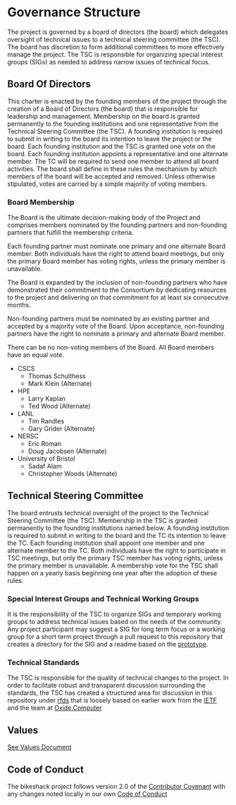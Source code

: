 # Governance Structure
The project is governed by a board of directors (the board) which delegates oversight of technical issues to a technical steering committee (the TSC).  The board has discretion to form additional committees to more effectively manage the project.  The TSC is responsible for organizing special interest groups (SIGs) as needed to address narrow issues of technical focus.

## Board Of Directors
This charter is enacted by the founding members of the project through the creation of a Board of Directors (the board) that is responsible for leadership and management.  Membership on the board is granted permanently to the founding institutions and one representative from the Technical Steering Committee (the TSC). A founding institution is required to submit in writing to the board its intention to leave the project or the board. Each founding institution and the TSC is granted one vote on the board. Each founding institution appoints a representative and one alternate member. The TC will be required to send one member to attend all board activities. The board shall define in these rules the mechanism by which members of the board will be accepted and removed.  Unless otherwise stipulated, votes are carried by a simple majority of voting members.

### Board Membership

The Board is the ultimate decision-making body of the Project and comprises members nominated by the founding partners and non-founding partners that fulfill the membership criteria.

Each founding partner must nominate one primary and one alternate Board member. Both individuals have the right to attend board meetings, but only the primary Board member has voting rights, unless the primary member is unavailable.

The Board is expanded by the inclusion of non-founding partners who have demonstrated their commitment to the Consortium by dedicating resources to the project and delivering on that commitment for at least six consecutive months.

Non-founding partners must be nominated by an existing partner and accepted by a majority vote of the Board. Upon acceptance, non-founding partners have the right to nominate a primary and alternate Board member.

There can be no non-voting members of the Board. All Board members have an equal vote.

* CSCS
  - Thomas Schulthess
  - Mark Klein (Alternate)
* HPE
  - Larry Kaplan
  - Ted Wood (Alternate)
* LANL
  - Tim Randles
  - Gary Grider (Alternate)
* NERSC
  - Eric Roman
  - Doug Jacobsen (Alternate)
* University of Bristol
  - Sadaf Alam
  - Christopher Woods (Alternate)


## Technical Steering Committee
The board entrusts technical oversight of the project to the Technical Steering Committee (the TSC).  Membership in the TSC is granted permanently to the founding institutions named below. A founding institution is required to submit in writing to the board and the TC its intention to leave the TC. Each founding institution shall appoint one member and one alternate member to the TC. Both individuals have the right to participate in TSC meetings, but only the primary TSC member has voting rights, unless the primary member is unavailable. A membership vote for the TSC shall happen on a yearly basis beginning one year after the adoption of these rules.

### Special Interest Groups and Technical Working Groups

It is the responsibility of the TSC to organize SIGs and temporary working groups to address technical issues based on the needs of the community.  Any project participant may suggest a SIG for long term focus or a working group for a short term project through a pull request to this repository that creates a directory for the SIG and a readme based on the [prototype](/prototypes/sig-README-template.md).

### Technical Standards

The TSC is responsible for the quality of technical changes to the project.  In order to facilitate robust and transparent discussion surrounding the standards, the TSC has created a structured area for discussion in this repository under [rfds](/rfds/) that is loosely based on earlier work from the [IETF](https://datatracker.ietf.org/doc/html/rfc3) and the team at [Oxide.Computer](https://oxide.computer/blog/rfd-1-requests-for-discussion)

## Values

[See Values Document](/values.md)

## Code of Conduct

The bikeshack project follows version 2.0 of the [Contributor Covenant](https://www.contributor-covenant.org/version/2/0/code_of_conduct.html) with any changes noted locally in our own [Code of Conduct](/code-of-conduct.md)